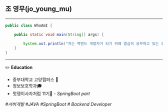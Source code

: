 ## 조 영무(jo_young_mu)

---

```java
public class WhoAmI {

    public static void main(String[] args) {

        System.out.println("저는 백엔드 개발자가 되기 위해 열심히 공부하고 있는 조영무입니다.");
    }
}
```

---

✏️ **Education**

- 중부대학교 고양캠퍼스 🏫
- 정보보호학과🎓
- 멋쟁이사자처럼 11기🦁 - _SpringBoot part_

_#서버개발 #JAVA #SpringBoot # Backend Developer_
